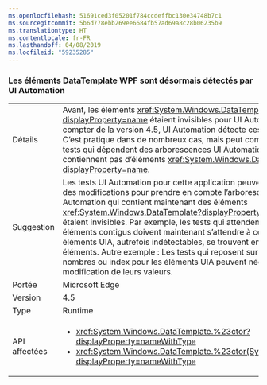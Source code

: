 ```yaml
---
ms.openlocfilehash: 51691ced3f05201f784ccdeffbc130e34748b7c1
ms.sourcegitcommit: 5b6d778ebb269ee6684fb57ad69a8c28b06235b9
ms.translationtype: HT
ms.contentlocale: fr-FR
ms.lasthandoff: 04/08/2019
ms.locfileid: "59235285"
---
```

### <a name="wpf-datatemplate-elements-are-now-visible-to-uia"></a>Les éléments DataTemplate WPF sont désormais détectés par UI Automation

|   |   |
|---|---|
|Détails|Avant, les éléments <xref:System.Windows.DataTemplate?displayProperty=name> étaient invisibles pour UI Automation. À compter de la version 4.5, UI Automation détecte ces éléments. C’est pratique dans de nombreux cas, mais peut compromettre les tests qui dépendent des arborescences UI Automation qui ne contiennent pas d’éléments <xref:System.Windows.DataTemplate?displayProperty=name>.|
|Suggestion|Les tests UI Automation pour cette application peuvent nécessiter des modifications pour prendre en compte l’arborescence UI Automation qui contient maintenant des éléments <xref:System.Windows.DataTemplate?displayProperty=name> qui étaient invisibles. Par exemple, les tests qui attendent des éléments contigus doivent maintenant s’attendre à ce que des éléments UIA, autrefois indétectables, se trouvent entre ces éléments. Autre exemple : Les tests qui reposent sur certains nombres ou index pour les éléments UIA peuvent nécessiter la modification de leurs valeurs.|
|Portée|Microsoft Edge|
|Version|4.5|
|Type|Runtime|
|API affectées|<ul><li><xref:System.Windows.DataTemplate.%23ctor?displayProperty=nameWithType></li><li><xref:System.Windows.DataTemplate.%23ctor(System.Object)?displayProperty=nameWithType></li></ul>|
